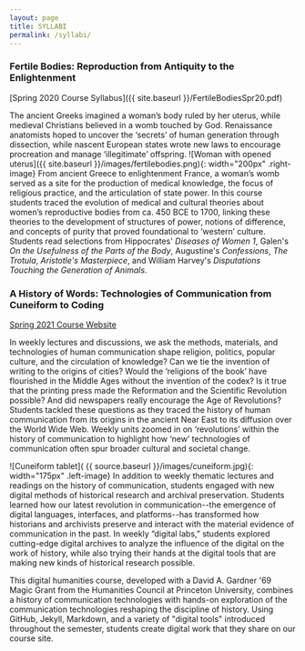 ```yaml
---
layout: page
title: SYLLABI
permalink: /syllabi/
---
```


### Fertile Bodies: Reproduction from Antiquity to the Enlightenment

[Spring 2020 Course Syllabus]({{ site.baseurl }}/FertileBodiesSpr20.pdf)

The ancient Greeks imagined a woman’s body ruled by her uterus, while medieval
Christians believed in a womb touched by God. Renaissance anatomists hoped to uncover the
‘secrets’ of human generation through dissection, while nascent European states wrote
new laws to encourage procreation and manage ‘illegitimate’ offspring. ![Woman with opened uterus]({{ site.baseurl }}/images/fertilebodies.png){: width="200px" .right-image}
From ancient Greece to enlightenment France, a woman’s womb served as a site for the production of medical
knowledge, the focus of religious practice, and the articulation of state power.
In this course students traced the evolution of medical and cultural theories about women’s
reproductive bodies from ca. 450 BCE to 1700, linking these theories to the development
of structures of power, notions of difference, and concepts of purity that proved
foundational to ‘western’ culture. Students read selections from Hippocrates' _Diseases
of Women 1_, Galen's _On the Usefulness of the Parts of the Body_, Augustine's _Confessions_,
_The Trotula_, _Aristotle's Masterpiece_, and William Harvey's _Disputations
Touching the Generation of Animals_.


### A History of Words: Technologies of Communication from Cuneiform to Coding

[Spring 2021 Course Website](https://hum-331-princeton.github.io)

In weekly lectures and discussions, we ask the methods, materials, and technologies of human communication shape religion,
politics, popular culture, and the circulation of knowledge? Can we tie the invention of
writing to the origins of cities? Would the ‘religions of the book’ have flourished in
the Middle Ages without the invention of the codex? Is it true that the printing press
made the Reformation and the Scientific Revolution possible? And did newspapers really
encourage the Age of Revolutions? Students tackled these questions as they traced the
history of human communication from its origins in the ancient Near East to its diffusion
over the World Wide Web. Weekly units zoomed in on ‘revolutions’ within the history of
communication to highlight how ‘new’ technologies of communication often spur broader
cultural and societal change.

![Cuneiform tablet]( {{ source.baseurl }}/images/cuneiform.jpg){: width="175px" .left-image}
In addition to weekly thematic lectures and readings on the history of communication,
students engaged with new digital methods of historical research and archival
preservation. Students learned how our latest revolution in communication--the emergence
of digital languages, interfaces, and platforms--has transformed how historians and
archivists preserve and interact with the material evidence of communication in the past.
In weekly “digital labs,” students explored cutting-edge digital archives to analyze the
influence of the digital on the work of history, while also trying their hands at the
digital tools that are making new kinds of historical research possible.

This digital humanities course, developed with a David A. Gardner '69 Magic Grant from the Humanities Council at Princeton University, combines a history of communication technologies with hands-on exploration of the communication technologies reshaping the discipline of history. Using GitHub, Jekyll, Markdown, and a variety of "digital tools" introduced throughout the semester, students create digital work that they share on our course site.
